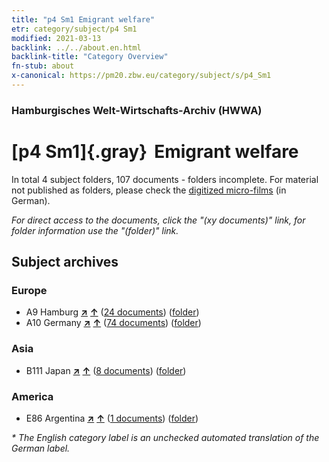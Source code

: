 ```yaml
---
title: "p4 Sm1 Emigrant welfare"
etr: category/subject/p4 Sm1
modified: 2021-03-13
backlink: ../../about.en.html
backlink-title: "Category Overview"
fn-stub: about
x-canonical: https://pm20.zbw.eu/category/subject/s/p4_Sm1
---
```


### Hamburgisches Welt-Wirtschafts-Archiv (HWWA)
# [p4 Sm1]{.gray}&#8201; Emigrant welfare&#160; 





In total 4 subject folders, 107 documents - folders incomplete.
For material not published as folders, please check the [digitized micro-films](/film/h1_sh.de.html) (in German).

_For direct access to the documents, click the "(xy documents)" link, for folder information use the "(folder)" link._

## Subject archives



### Europe

- A9 Hamburg [**&nearr;**](../../../geo/i/140905/about.en.html "Hamburg (all folders)") [**&uarr;**](../../../geo/about.en.html#A9 "Country category system") (<a href="https://pm20.zbw.eu/dfgview/sh/140905,145926" title="about: Hamburg : Emigrant welfare" target="_blank">24 documents</a>) ([folder](../../../../folder/sh/1409xx/140905/1459xx/145926/about.en.html))
- A10 Germany [**&nearr;**](../../../geo/i/126128/about.en.html "Germany (all folders)") [**&uarr;**](../../../geo/about.en.html#A10 "Country category system") (<a href="https://pm20.zbw.eu/dfgview/sh/126128,145926" title="about: Germany : Emigrant welfare" target="_blank">74 documents</a>) ([folder](../../../../folder/sh/1261xx/126128/1459xx/145926/about.en.html))

### Asia

- B111 Japan [**&nearr;**](../../../geo/i/141272/about.en.html "Japan (all folders)") [**&uarr;**](../../../geo/about.en.html#B111 "Country category system") (<a href="https://pm20.zbw.eu/dfgview/sh/141272,145926" title="about: Japan : Emigrant welfare" target="_blank">8 documents</a>) ([folder](../../../../folder/sh/1412xx/141272/1459xx/145926/about.en.html))

### America

- E86 Argentina [**&nearr;**](../../../geo/i/141692/about.en.html "Argentina (all folders)") [**&uarr;**](../../../geo/about.en.html#E86 "Country category system") (<a href="https://pm20.zbw.eu/dfgview/sh/141692,145926" title="about: Argentina : Emigrant welfare" target="_blank">1 documents</a>) ([folder](../../../../folder/sh/1416xx/141692/1459xx/145926/about.en.html))


_* The English category label is an unchecked automated translation of the German label._

